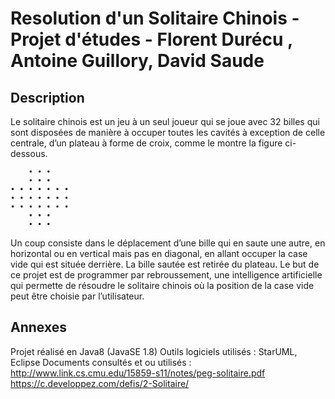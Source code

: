 # Resolution d'un Solitaire Chinois - Projet d'études - Florent Durécu , Antoine Guillory, David Saude


## Description

Le solitaire chinois est un jeu à un seul joueur qui se joue avec 32 billes qui
sont disposées de manière à occuper toutes les cavités à exception de celle
centrale, d’un plateau à forme de croix, comme le montre la figure ci-dessous.

        • • •
        • • •
    • • • • • • •
    • • • • • • •
    • • • • • • •
        • • •
        • • •
        
Un coup consiste dans le déplacement d’une bille qui en saute une autre,
en horizontal ou en vertical mais pas en diagonal, en allant occuper la case
vide qui est située derrière. La bille sautée est retirée du plateau.
Le but de ce projet est de programmer par rebroussement, une intelligence
artificielle qui permette de résoudre le solitaire chinois où la position de
la case vide peut être choisie par l’utilisateur.

## Annexes

Projet réalisé en Java8 (JavaSE 1.8)
Outils logiciels utilisés : StarUML, Eclipse
Documents consultés et ou utilisés :
http://www.link.cs.cmu.edu/15859-s11/notes/peg-solitaire.pdf
https://c.developpez.com/defis/2-Solitaire/

